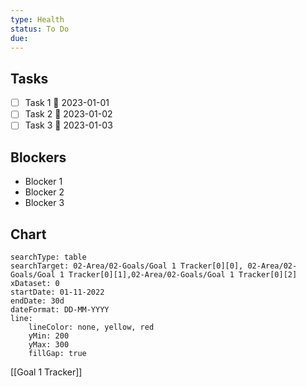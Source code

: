```yaml
---
type: Health
status: To Do
due: 
---
```


## Tasks
- [ ] Task 1 📅 2023-01-01 
- [ ] Task 2 📅 2023-01-02 
- [ ] Task 3 📅 2023-01-03

## Blockers
- Blocker 1
- Blocker 2
- Blocker 3

## Chart

``` tracker
searchType: table
searchTarget: 02-Area/02-Goals/Goal 1 Tracker[0][0], 02-Area/02-Goals/Goal 1 Tracker[0][1],02-Area/02-Goals/Goal 1 Tracker[0][2]
xDataset: 0
startDate: 01-11-2022
endDate: 30d
dateFormat: DD-MM-YYYY
line:
	lineColor: none, yellow, red
	yMin: 200
	yMax: 300
	fillGap: true
```


[[Goal 1 Tracker]]